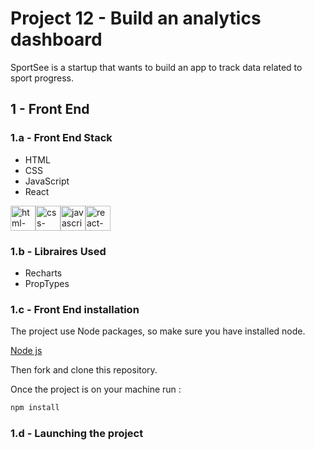 
# Project 12 - Build an analytics dashboard

SportSee is a startup that wants to build an app to track data related to sport progress.

## 1 - Front End
### 1.a - Front End Stack

- HTML
- CSS
- JavaScript
- React


<a href="https://developer.mozilla.org/fr/docs/Web/HTML"><img src="https://cdn-icons-png.flaticon.com/512/732/732212.png" width="40px" height="40px" alt="html-logo"></a><a href="https://developer.mozilla.org/fr/docs/Web/CSS/Reference"><img src="https://cdn-icons-png.flaticon.com/512/732/732190.png" width="40px" height="40px" alt="css-logo"></a><a href="https://developer.mozilla.org/fr/docs/Web/JavaScript"><img src="https://cdn-icons-png.flaticon.com/512/5968/5968292.png" width="40px" height="40px" alt="javascript-logo"></a><a href="https://en.reactjs.org/"><img src="https://upload.wikimedia.org/wikipedia/commons/thumb/a/a7/React-icon.svg/2300px-React-icon.svg.png" width="40px" height="40px" alt="react-logo"></a>

### 1.b - Libraires Used

- Recharts
- PropTypes

### 1.c - Front End installation

The project use Node packages, so make sure you have installed node.

<a href="https://nodejs.org/en/">Node js</a>

Then fork and clone this repository.

Once the project is on your machine run :

```bash
npm install
```

### 1.d - Launching the project

